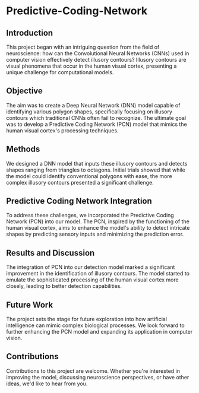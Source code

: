 # Predictive-Coding-Network

## Introduction
This project began with an intriguing question from the field of neuroscience: how can the Convolutional Neural Networks (CNNs) used in computer vision effectively detect illusory contours? Illusory contours are visual phenomena that occur in the human visual cortex, presenting a unique challenge for computational models.

## Objective
The aim was to create a Deep Neural Network (DNN) model capable of identifying various polygon shapes, specifically focusing on illusory contours which traditional CNNs often fail to recognize. The ultimate goal was to develop a Predictive Coding Network (PCN) model that mimics the human visual cortex's processing techniques.

## Methods
We designed a DNN model that inputs these illusory contours and detects shapes ranging from triangles to octagons. Initial trials showed that while the model could identify conventional polygons with ease, the more complex illusory contours presented a significant challenge.

## Predictive Coding Network Integration
To address these challenges, we incorporated the Predictive Coding Network (PCN) into our model. The PCN, inspired by the functioning of the human visual cortex, aims to enhance the model's ability to detect intricate shapes by predicting sensory inputs and minimizing the prediction error.

## Results and Discussion
The integration of PCN into our detection model marked a significant improvement in the identification of illusory contours. The model started to emulate the sophisticated processing of the human visual cortex more closely, leading to better detection capabilities.

## Future Work
The project sets the stage for future exploration into how artificial intelligence can mimic complex biological processes. We look forward to further enhancing the PCN model and expanding its application in computer vision.

## Contributions
Contributions to this project are welcome. Whether you're interested in improving the model, discussing neuroscience perspectives, or have other ideas, we'd like to hear from you.

